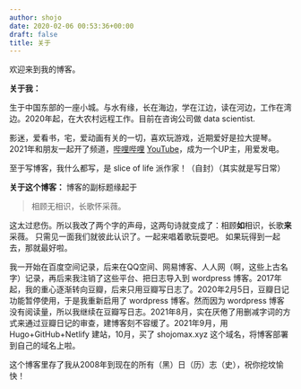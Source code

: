 ```yaml
---
author: shojo
date: 2020-02-06 00:53:36+00:00
draft: false
title: 关于
---
```


欢迎来到我的博客。

**关于我：**

生于中国东部的一座小城。与水有缘，长在海边，学在江边，读在河边，工作在湾边。2020年起，在大农村远程工作。目前在咨询公司做 data scientist.

影迷，爱看书，宅，爱动画有关的一切，喜欢玩游戏，近期爱好是拉大提琴。2021年和朋友一起开了频道，[哔哩哔哩](https://space.bilibili.com/2017360876)
[YouTube](https://www.youtube.com/channel/UCvQM-HoU-zQ1Z7dmFM65aYA)，成为一个UP主，用爱发电。

至于写博客，我什么都写，是 slice of life 派作家！（自封）（其实就是写日常）


**关于这个博客：**
博客的副标题缘起于<blockquote>相顾无相识，长歌怀采薇。</blockquote>

这太过悲伤。所以我改了两个字的声母，这两句诗就变成了：相顾**如**相识，长歌**来**采薇。
只需见一面我们就彼此认识了。一起来唱着歌玩耍吧。
如果玩得到一起去，那就最好啦。

我一开始在百度空间记录，后来在QQ空间、网易博客、人人网（啊，这些上古名字）记录，再后来我注销了这些平台、把日志导入到 wordpress 博客。2017年起，我的重心逐渐转向豆瓣，后来只用豆瓣写日志了。2020年2月5日，豆瓣日记功能暂停使用，于是我重新启用了 wordpress 博客。然而因为 wordpress 博客没有阅读量，所以我继续在豆瓣写日志。2021年8月，实在厌倦了用删减字词的方式来通过豆瓣日记的审查，建博客刻不容缓了。2021年9月，用 Hugo+GitHub+Netlify 建站，10月，买了 shojomax.xyz 这个域名，将博客部署到自己的域名上啦。

这个博客里存了我从2008年到现在的所有（黑）日（历）志（史），祝你挖坟愉快！
